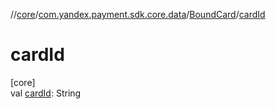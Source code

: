//[core](../../../index.md)/[com.yandex.payment.sdk.core.data](../index.md)/[BoundCard](index.md)/[cardId](card-id.md)

# cardId

[core]\
val [cardId](card-id.md): String
